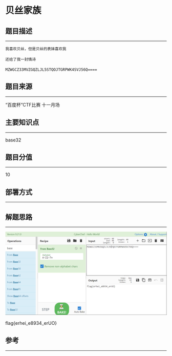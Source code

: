 # 贝丝家族

## 题目描述
---
```
我喜欢贝丝，但是贝丝的表妹喜欢我

还给了我一封情诗

MZWGCZ33MVZGQZLJL5STQOJTGRPWK4SVJ56Q====
```

## 题目来源
---
“百度杯”CTF比赛 十一月场

## 主要知识点
---
base32

## 题目分值
---
10

## 部署方式
---


## 解题思路
---

![](images/ctf-2021-06-04-10-15-16.png)

flag{erhei_e8934_erUO}

## 参考
---
